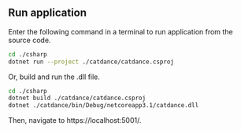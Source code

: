 ## Run application
Enter the following command in a terminal to run application from the source code.

```bash
cd ./csharp
dotnet run --project ./catdance/catdance.csproj
```


Or, build and run the .dll file.

```bash
cd ./csharp
dotnet build ./catdance/catdance.csproj
dotnet ./catdance/bin/Debug/netcoreapp3.1/catdance.dll
```

Then, navigate to https://localhost:5001/.
